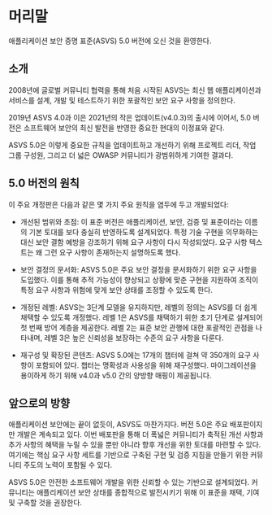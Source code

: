 # 머리말

애플리케이션 보안 증명 표준(ASVS) 5.0 버전에 오신 것을 환영한다.

## 소개

2008년에 글로벌 커뮤니티 협력을 통해 처음 시작된 ASVS는 최신 웹 애플리케이션과 서비스를 설계, 개발 및 테스트하기 위한 포괄적인 보안 요구 사항을 정의한다.

2019년 ASVS 4.0과 이은 2021년의 작은 업데이트(v4.0.3)의 출시에 이어서, 5.0 버전은 소프트웨어 보안의 최신 발전을 반영한 중요한 현대의 이정표와 같다.

ASVS 5.0은 이렇게 중요한 규칙을 업데이트하고 개선하기 위해 프로젝트 리더, 작업 그룹 구성원, 그리고 더 넓은 OWASP 커뮤니티가 광범위하게 기여한 결과다.

## 5.0 버전의 원칙

이 주요 개정판은 다음과 같은 몇 가지 주요 원칙을 염두에 두고 개발되었다:

* 개선된 범위와 초점: 이 표준 버전은 애플리케이션, 보안, 검증 및 표준이라는 이름의 기본 토대를 보다 충실히 반영하도록 설계되었다. 특정 기술 구현을 의무화하는 대신 보안 결함 예방을 강조하기 위해 요구 사항이 다시 작성되었다. 요구 사항 텍스트는 왜 그런 요구 사항이 존재하는지 설명하도록 했다.

* 보안 결정의 문서화: ASVS 5.0은 주요 보안 결정을 문서화하기 위한 요구 사항을 도입했다. 이를 통해 추적 가능성이 향상되고 상황에 맞춘 구현을 지원하여 조직이 특정 요구 사항과 위험에 맞게 보안 상태를 조정할 수 있도록 한다.

* 개정된 레벨: ASVS는 3단계 모델을 유지하지만, 레벨의 정의는 ASVS를 더 쉽게 채택할 수 있도록 개정했다. 레벨 1은 ASVS를 채택하기 위한 초기 단계로 설계되어 첫 번째 방어 계층을 제공한다. 레벨 2는 표준 보안 관행에 대한 포괄적인 관점을 나타내며, 레벨 3은 높은 신뢰성을 보장하는 수준의 요구 사항을 다룬다.

* 재구성 및 확장된 콘텐츠: ASVS 5.0에는 17개의 챕터에 걸쳐 약 350개의 요구 사항이 포함되어 있다. 챕터는 명확성과 사용성을 위해 재구성했다. 마이그레이션을 용이하게 하기 위해 v4.0과 v5.0 간의 양방향 매핑이 제공됩니다.

## 앞으로의 방향

애플리케이션 보안에는 끝이 없듯이, ASVS도 마찬가지다. 버전 5.0은 주요 배포판이지만 개발은 계속되고 있다. 이번 배포판을 통해 더 폭넓은 커뮤니티가 축적된 개선 사항과 추가 사항의 혜택을 누릴 수 있을 뿐만 아니라 향후 개선을 위한 토대를 마련할 수 있다. 여기에는 핵심 요구 사항 세트를 기반으로 구축된 구현 및 검증 지침을 만들기 위한 커뮤니티 주도의 노력이 포함될 수 있다.

ASVS 5.0은 안전한 소프트웨어 개발을 위한 신뢰할 수 있는 기반으로 설계되었다. 커뮤니티는 애플리케이션 보안 상태를 종합적으로 발전시키기 위해 이 표준을 채택, 기여 및 구축할 것을 권장한다.

